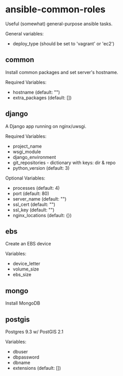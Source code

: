 # ansible-common-roles

Useful (somewhat) general-purpose ansible tasks.

General variables:

* deploy_type (should be set to 'vagrant' or 'ec2')

## common

Install common packages and set server's hostname.

Required Variables:

* hostname (default: "")
* extra_packages (default: [])

## django

A Django app running on nginx/uwsgi.

Required Variables:

* project_name
* wsgi_module
* django_environment
* git_repositories - dictionary with keys: dir & repo
* python_version (default: 3)

Optional Variables:

* processes (default: 4)
* port (default: 80)
* server_name (default: "")
* ssl_cert (default: "")
* ssl_key (default: "")
* nginx_locations (default: {})

## ebs

Create an EBS device

Variables:

* device_letter
* volume_size
* ebs_size

## mongo

Install MongoDB

## postgis

Postgres 9.3 w/ PostGIS 2.1

Variables:

* dbuser
* dbpassword
* dbname
* extensions (default: [])
